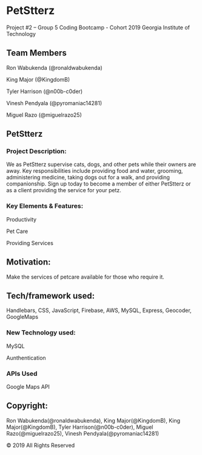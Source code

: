 # PetStterz
Project #2 – Group 5
Coding Bootcamp - Cohort 2019
Georgia Institute of Technology

## Team Members 
 Ron Wabukenda (@ronaldwabukenda)

 King Major (@KingdomB)

 Tyler Harrison (@n00b-c0der)

 Vinesh Pendyala (@pyromaniac14281)

 Miguel Razo (@miguelrazo25)

## PetStterz

### Project Description:

We as PetStterz supervise cats, dogs, and other pets while their owners are away. Key responsibilities include providing food and water, grooming, administering medicine, taking dogs out for a walk, and providing companionship. Sign up today to become a member of either PetStterz or as a client providing the service for your petz.

### Key Elements & Features:

 Productivity
 
 Pet Care
 
 Providing Services
 
 
## Motivation:

Make the services of petcare available for those who require it.

## Tech/framework used:

Handlebars, CSS, JavaScript, Firebase, AWS, MySQL, Express, Geocoder, GoogleMaps

### New Technology used:

MySQL

Aunthentication

### APIs Used

Google Maps API

## Copyright: 

Ron Wabukenda(@ronaldwabukenda), King Major(@KingdomB), King Major(@KingdomB), Tyler Harrison(@n00b-c0der), Miguel Razo(@miguelrazo25), Vinesh Pendyala(@pyromaniac14281)

© 2019 All Rights Reserved

